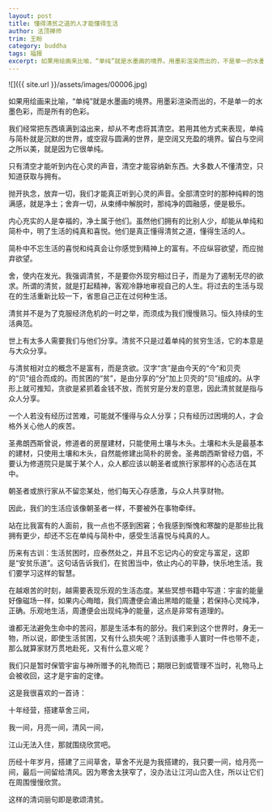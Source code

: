 ```yaml
---
layout: post
title: 懂得清贫之道的人才能懂得生活
author: 法顶禅师
trim: 王盼
category: buddha
tags: 福报
excerpt: 如果用绘画来比喻，“单纯”就是水墨画的境界。用墨彩渲染而出的，不是单一的水墨色彩，而是所有的色彩。
---
```


![]({{ site.url }}/assets/images/00006.jpg)

如果用绘画来比喻，“单纯”就是水墨画的境界。用墨彩渲染而出的，不是单一的水墨色彩，而是所有的色彩。

我们经常把东西填满到溢出来，却从不考虑将其清空。若用其他方式来表现，单纯与简朴就是沉默的世界，或空寂与圆满的世界，是空阔又充盈的境界。留白与空间之所以美，就是因为它很单纯。

只有清空才能听到内在心灵的声音，清空才能容纳新东西。大多数人不懂清空，只知道获取与拥有。

抛开执念，放弃一切，我们才能真正听到心灵的声音。全部清空时的那种纯粹的饱满感，就是净土；舍弃一切，从束缚中解脱时，那纯净的圆融感，便是极乐。

内心充实的人是幸福的，净土属于他们。虽然他们拥有的比别人少，却能从单纯和简朴中，明了生活的纯真和喜悦。他们是真正懂得清贫之道，懂得生活的人。

简朴中不忘生活的喜悦和纯真会让你感觉到精神上的富有。不应纵容欲望，而应抛弃欲望。

舍，使内在发光。我强调清贫，不是要你外现穷相过日子，而是为了遏制无尽的欲求。所谓的清贫，就是打起精神，客观冷静地审视自己的人生。将过去的生活与现在的生活重新比较一下，省思自己正在过何种生活。

清贫并不是为了克服经济危机的一时之举，而须成为我们慢慢熟习。恒久持续的生活典范。

世上有太多人需要我们与他们分享。清贫不只是过着单纯的贫穷生活，它的本意是与大众分享。

与清贫相对立的概念不是富有，而是贪欲。汉字“贪”是由今天的“今”和贝壳的“贝”组合而成的。而贫困的“贫”，是由分享的“分”加上贝壳的“贝”组成的。从字形上就可推知，贪欲是紧抓着金钱不放，而贫穷是分发的意思，因此清贫就是指与众人分享。

一个人若没有经历过苦难，可能就不懂得与众人分享；只有经历过困境的人，才会格外关心他人的疾苦。

圣弗朗西斯曾说，修道者的房屋建材，只能使用土壤与木头。土壤和木头是最基本的建材，只使用土壤和木头，自然能修建出简朴的房舍。圣弗朗西斯曾经力倡，不要认为修道院只是属于某个人，众人都应该以朝圣者或旅行家那样的心态活在其中。

朝圣者或旅行家从不留恋某处，他们每天心存感激，与众人共享财物。

因此，我们的生活应该像朝圣者一样，不要被外在事物牵绊。

站在比我富有的人面前，我一点也不感到困窘；令我感到惭愧和寒酸的是那些比我拥有更少，却还不忘在单纯与简朴中，感受生活喜悦与纯真的人。

历来有古训：生活贫困时，应泰然处之，并且不忘记内心的安定与富足，这即是“安贫乐道”。这句话告诉我们，在贫困当中，依止内心的平静，快乐地生活。我们要学习这样的智慧。

在越艰苦的时刻，越需要表现乐观的生活态度。某些冥想书籍中写道：宇宙的能量好像磁场一样，如果内心晦暗，我们周遭便会涌出黑暗的能量；若保持心灵纯净，正确。乐观地生活，周遭便会出现纯净的能量，这点是非常有道理的。

谁都无法避免生命中的苦闷，那是生活本有的部分。我们来到这个世界时，身无一物，所以说，即使生活贫困，又有什么损失呢？活到该撒手人寰时一件也带不走，那么就算家财万贯地赴死，又有什么意义呢？

我们只是暂时保管宇宙与神所赠予的礼物而已；期限已到或管理不当时，礼物马上会被收回，这才是宇宙的定律。

这是我很喜欢的一首诗：

十年经营，搭建草舍三间，

我一间，月亮一间，清风一间，

江山无法入住，那就围绕欣赏吧。

历经十年岁月，搭建了三间草舍，草舍不光是为我搭建的，我只要一间，给月亮一间，最后一间留给清风。因为寒舍太狭窄了，没办法让江河山峦入住，所以让它们在周围慢慢欣赏。

这样的清词丽句即是歌颂清贫。
